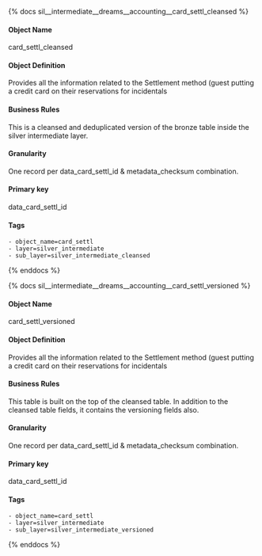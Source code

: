{% docs sil__intermediate__dreams__accounting__card_settl_cleansed %}

#### Object Name
card_settl_cleansed

#### Object Definition
Provides all the information related to the Settlement method (guest putting a credit card on their reservations for incidentals

#### Business Rules
This is a cleansed and deduplicated version of the bronze table inside the silver intermediate layer.

#### Granularity
One record per data_card_settl_id & metadata_checksum combination.

#### Primary key
data_card_settl_id

#### Tags
    - object_name=card_settl
    - layer=silver_intermediate
    - sub_layer=silver_intermediate_cleansed

{% enddocs %}

{% docs sil__intermediate__dreams__accounting__card_settl_versioned %}

#### Object Name
card_settl_versioned

#### Object Definition
Provides all the information related to the Settlement method (guest putting a credit card on their reservations for incidentals

#### Business Rules
This table is built on the top of the cleansed table. In addition to the cleansed table fields, it contains the versioning fields also.

#### Granularity
One record per data_card_settl_id & metadata_checksum combination.

#### Primary key
data_card_settl_id

#### Tags
    - object_name=card_settl
    - layer=silver_intermediate
    - sub_layer=silver_intermediate_versioned

{% enddocs %}